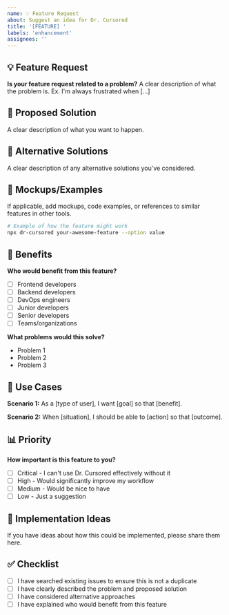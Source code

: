 ```yaml
---
name: 💡 Feature Request
about: Suggest an idea for Dr. Cursored
title: '[FEATURE] '
labels: 'enhancement'
assignees: ''
---
```


## 💡 Feature Request

**Is your feature request related to a problem?**
A clear description of what the problem is. Ex. I'm always frustrated when [...]

## 🎯 Proposed Solution

A clear description of what you want to happen.

## 🔄 Alternative Solutions

A clear description of any alternative solutions you've considered.

## 🎨 Mockups/Examples

If applicable, add mockups, code examples, or references to similar features in other tools.

```bash
# Example of how the feature might work
npx dr-cursored your-awesome-feature --option value
```

## 🌟 Benefits

**Who would benefit from this feature?**
- [ ] Frontend developers
- [ ] Backend developers
- [ ] DevOps engineers
- [ ] Junior developers
- [ ] Senior developers
- [ ] Teams/organizations

**What problems would this solve?**
- Problem 1
- Problem 2
- Problem 3

## 🎯 Use Cases

**Scenario 1:**
As a [type of user], I want [goal] so that [benefit].

**Scenario 2:**
When [situation], I should be able to [action] so that [outcome].

## 📊 Priority

**How important is this feature to you?**
- [ ] Critical - I can't use Dr. Cursored effectively without it
- [ ] High - Would significantly improve my workflow
- [ ] Medium - Would be nice to have
- [ ] Low - Just a suggestion

## 🔧 Implementation Ideas

If you have ideas about how this could be implemented, please share them here.

## ✅ Checklist

- [ ] I have searched existing issues to ensure this is not a duplicate
- [ ] I have clearly described the problem and proposed solution
- [ ] I have considered alternative approaches
- [ ] I have explained who would benefit from this feature
